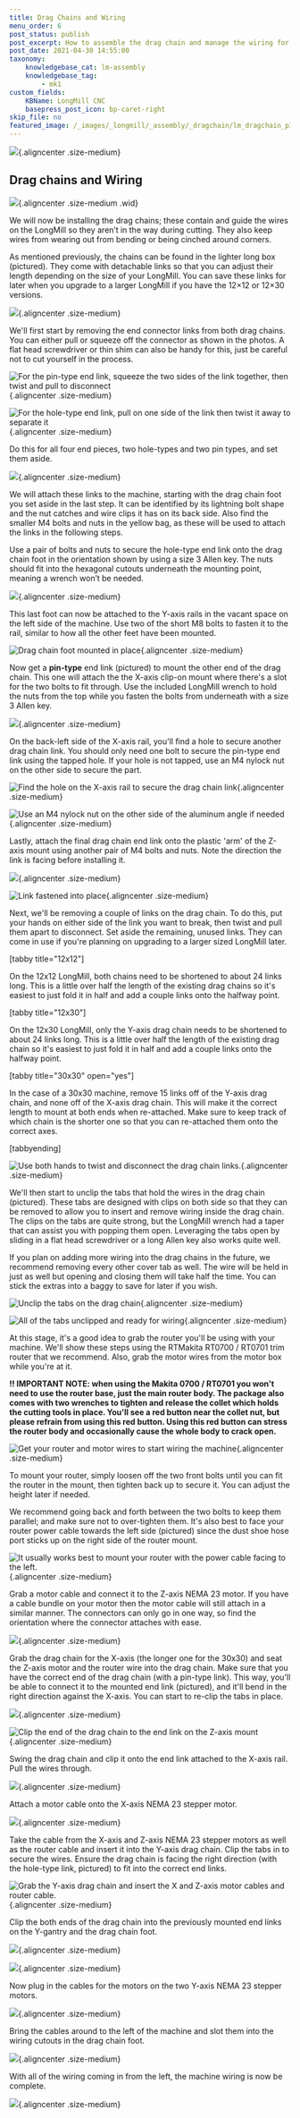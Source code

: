 ```yaml
---
title: Drag Chains and Wiring
menu_order: 6
post_status: publish
post_excerpt: How to assemble the drag chain and manage the wiring for the LongMill Benchtop CNC. Wire routing for the Makita router and motors is illustrated.
post_date: 2021-04-30 14:55:00
taxonomy:
    knowledgebase_cat: lm-assembly
    knowledgebase_tag:
        - mk1
custom_fields:
    KBName: LongMill CNC
    basepress_post_icon: bp-caret-right
skip_file: no
featured_image: /_images/_longmill/_assembly/_dragchain/lm_dragchain_p1_cover.jpg
---
```


![](/_images/_longmill/_assembly/_dragchain/lm_dragchain_p1_cover.jpg){.aligncenter .size-medium}

## Drag chains and Wiring

![](/_images/_longmill/_assembly/_dragchain/lm_dragchain_p2_parts.jpg){.aligncenter .size-medium .wid}

We will now be installing the drag chains; these contain and guide the wires on the LongMill so they aren’t in the way during cutting. They also keep wires from wearing out from bending or being cinched around corners.

As mentioned previously, the chains can be found in the lighter long box (pictured). They come with detachable links so that you can adjust their length depending on the size of your LongMill. You can save these links for later when you upgrade to a larger LongMill if you have the 12×12 or 12×30 versions.

![](/_images/_longmill/_assembly/_dragchain/lm_dragchain_p3.jpg){.aligncenter .size-medium}

We'll first start by removing the end connector links from both drag chains. You can either pull or squeeze off the connector as shown in the photos. A flat head screwdriver or thin shim can also be handy for this, just be careful not to cut yourself in the process.

![](/_images/_longmill/_assembly/_dragchain/lm_dragchain_p4.jpg "For the pin-type end link, squeeze the two sides of the link together, then twist and pull to disconnect"){.aligncenter .size-medium}

![](/_images/_longmill/_assembly/_dragchain/lm_dragchain_p5.jpg "For the hole-type end link, pull on one side of the link then twist it away to separate it"){.aligncenter .size-medium}

Do this for all four end pieces, two hole-types and two pin types, and set them aside.

![](/_images/_longmill/_assembly/_dragchain/lm_dragchain_p6.jpg){.aligncenter .size-medium}

We will attach these links to the machine, starting with the drag chain foot you set aside in the last step. It can be identified by its lightning bolt shape and the nut catches and wire clips it has on its back side. Also find the smaller M4 bolts and nuts in the yellow bag, as these will be used to attach the links in the following steps.

Use a pair of bolts and nuts to secure the hole-type end link onto the drag chain foot in the orientation shown by using a size 3 Allen key. The nuts should fit into the hexagonal cutouts underneath the mounting point, meaning a wrench won’t be needed.

![](/_images/_longmill/_assembly/_dragchain/lm_dragchain_p7.JPG){.aligncenter .size-medium}

This last foot can now be attached to the Y-axis rails in the vacant space on the left side of the machine. Use two of the short M8 bolts to fasten it to the rail, similar to how all the other feet have been mounted.

![](/_images/_longmill/_assembly/_dragchain/lm_dragchain_p8.JPG "Drag chain foot mounted in place"){.aligncenter .size-medium}

Now get a **pin-type** end link (pictured) to mount the other end of the drag chain. This one will attach the the X-axis clip-on mount where there's a slot for the two bolts to fit through. Use the included LongMill wrench to hold the nuts from the top while you fasten the bolts from underneath with a size 3 Allen key.

![](/_images/_longmill/_assembly/_dragchain/lm_dragchain_p9.JPG){.aligncenter .size-medium}

On the back-left side of the X-axis rail, you'll find a hole to secure another drag chain link. You should only need one bolt to secure the pin-type end link using the tapped hole. If your hole is not tapped, use an M4 nylock nut on the other side to secure the part.

![](/_images/_longmill/_assembly/_dragchain/lm_dragchain_p10.JPG "Find the hole on the X-axis rail to secure the drag chain link"){.aligncenter .size-medium}

![](/_images/_longmill/_assembly/_dragchain/lm_dragchain_p11.JPG "Use an M4 nylock nut on the other side of the aluminum angle if needed"){.aligncenter .size-medium}

Lastly, attach the final drag chain end link onto the plastic 'arm' of the Z-axis mount using another pair of M4 bolts and nuts. Note the direction the link is facing before installing it.

![](/_images/_longmill/_assembly/_dragchain/lm_dragchain_p12.JPG){.aligncenter .size-medium}

![](/_images/_longmill/_assembly/_dragchain/lm_dragchain_p13.JPG "Link fastened into place"){.aligncenter .size-medium}

Next, we'll be removing a couple of links on the drag chain. To do this, put your hands on either side of the link you want to break, then twist and pull them apart to disconnect. Set aside the remaining, unused links. They can come in use if you're planning on upgrading to a larger sized LongMill later.

[tabby title="12x12"]

On the 12x12 LongMill, both chains need to be shortened to about 24 links long. This is a little over half the length of the existing drag chains so it's easiest to just fold it in half and add a couple links onto the halfway point.

[tabby title="12x30"]

On the 12x30 LongMill, only the Y-axis drag chain needs to be shortened to about 24 links long. This is a little over half the length of the existing drag chain so it's easiest to just fold it in half and add a couple links onto the halfway point.

[tabby title="30x30" open="yes"]

In the case of a 30x30 machine, remove 15 links off of the Y-axis drag chain, and none off of the X-axis drag chain. This will make it the correct length to mount at both ends when re-attached. Make sure to keep track of which chain is the shorter one so that you can re-attached them onto the correct axes.

[tabbyending]

![](/_images/_longmill/_assembly/_dragchain/lm_dragchain_p14.jpg "Use both hands to twist and disconnect the drag chain links."){.aligncenter .size-medium}

We'll then start to unclip the tabs that hold the wires in the drag chain (pictured). These tabs are designed with clips on both side so that they can be removed to allow you to insert and remove wiring inside the drag chain. The clips on the tabs are quite strong, but the LongMill wrench had a taper that can assist you with popping them open. Leveraging the tabs open by sliding in a flat head screwdriver or a long Allen key also works quite well.

If you plan on adding more wiring into the drag chains in the future, we recommend removing every other cover tab as well. The wire will be held in just as well but opening and closing them will take half the time. You can stick the extras into a baggy to save for later if you wish.

![](/_images/_longmill/_assembly/_dragchain/lm_dragchain_p15.jpg "Unclip the tabs on the drag chain"){.aligncenter .size-medium}

![](/_images/_longmill/_assembly/_dragchain/lm_dragchain_p16.jpg "All of the tabs unclipped and ready for wiring"){.aligncenter .size-medium}

At this stage, it's a good idea to grab the router you'll be using with your machine. We'll show these steps using the RTMakita RT0700 / RT0701 trim router that we recommend. Also, grab the motor wires from the motor box while you're at it.

**!! IMPORTANT NOTE: when using the Makita 0700 / RT0701 you won't need to use the router base, just the main router body. The package also comes with two wrenches to tighten and release the collet which holds the cutting tools in place. You'll see a red button near the collet nut, but please refrain from using this red button. Using this red button can stress the router body and occasionally cause the whole body to crack open.**

![](/_images/_longmill/_assembly/_dragchain/lm_dragchain_p17.jpg "Get your router and motor wires to start wiring the machine"){.aligncenter .size-medium}

To mount your router, simply loosen off the two front bolts until you can fit the router in the mount, then tighten back up to secure it. You can adjust the height later if needed.

We recommend going back and forth between the two bolts to keep them parallel; and make sure not to over-tighten them. It's also best to face your router power cable towards the left side (pictured) since the dust shoe hose port sticks up on the right side of the router mount.

![](/_images/_longmill/_assembly/_dragchain/lm_dragchain_p18.JPG "It usually works best to mount your router with the power cable facing to the left."){.aligncenter .size-medium}

Grab a motor cable and connect it to the Z-axis NEMA 23 motor. If you have a cable bundle on your motor then the motor cable will still attach in a similar manner. The connectors can only go in one way, so find the orientation where the connector attaches with ease.

![](/_images/_longmill/_assembly/_dragchain/lm_dragchain_p19.JPG){.aligncenter .size-medium}

Grab the drag chain for the X-axis (the longer one for the 30x30) and seat the Z-axis motor and the router wire into the drag chain. Make sure that you have the correct end of the drag chain (with a pin-type link). This way, you'll be able to connect it to the mounted end link (pictured), and it'll bend in the right direction against the X-axis. You can start to re-clip the tabs in place.

![](/_images/_longmill/_assembly/_dragchain/lm_dragchain_p20.JPG){.aligncenter .size-medium}

![](/_images/_longmill/_assembly/_dragchain/lm_dragchain_p21.JPG "Clip the end of the drag chain to the end link on the Z-axis mount"){.aligncenter .size-medium}

Swing the drag chain and clip it onto the end link attached to the X-axis rail. Pull the wires through.

![](/_images/_longmill/_assembly/_dragchain/lm_dragchain_p22.JPG){.aligncenter .size-medium}

Attach a motor cable onto the X-axis NEMA 23 stepper motor.

![](/_images/_longmill/_assembly/_dragchain/lm_dragchain_p23.JPG){.aligncenter .size-medium}

Take the cable from the X-axis and Z-axis NEMA 23 stepper motors as well as the router cable and insert it into the Y-axis drag chain. Clip the tabs in to secure the wires. Ensure the drag chain is facing the right direction (with the hole-type link, pictured) to fit into the correct end links.

![](/_images/_longmill/_assembly/_dragchain/lm_dragchain_p24.JPG "Grab the Y-axis drag chain and insert the X and Z-axis motor cables and router cable."){.aligncenter .size-medium}

Clip the both ends of the drag chain into the previously mounted end links on the Y-gantry and the drag chain foot.

![](/_images/_longmill/_assembly/_dragchain/lm_dragchain_p25.JPG){.aligncenter .size-medium}

![](/_images/_longmill/_assembly/_dragchain/lm_dragchain_p26.JPG){.aligncenter .size-medium}

Now plug in the cables for the motors on the two Y-axis NEMA 23 stepper motors.

![](/_images/_longmill/_assembly/_dragchain/lm_dragchain_p27.JPG){.aligncenter .size-medium}

Bring the cables around to the left of the machine and slot them into the wiring cutouts in the drag chain foot.

![](/_images/_longmill/_assembly/_dragchain/lm_dragchain_p28.JPG){.aligncenter .size-medium}

With all of the wiring coming in from the left, the machine wiring is now be complete.

![](/_images/_longmill/_assembly/_dragchain/lm_dragchain_p29.JPG){.aligncenter .size-medium}
